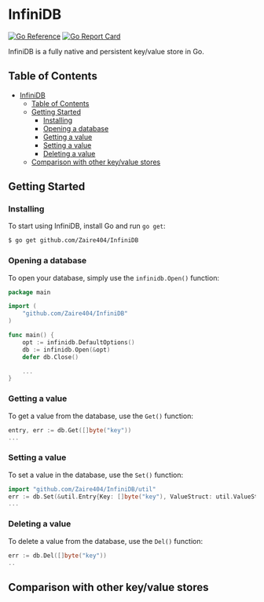 # InfiniDB

[![Go Reference](https://pkg.go.dev/badge/github.com/Zaire404/InfiniDB.svg)](https://pkg.go.dev/github.com/Zaire404/InfiniDB)
[![Go Report Card](https://goreportcard.com/badge/github.com/Zaire404/InfiniDB)](https://goreportcard.com/report/github.com/Zaire404/InfiniDB)

InfiniDB is a fully native and persistent key/value store in Go.

## Table of Contents
- [InfiniDB](#infinidb)
  - [Table of Contents](#table-of-contents)
  - [Getting Started](#getting-started)
    - [Installing](#installing)
    - [Opening a database](#opening-a-database)
    - [Getting a value](#getting-a-value)
    - [Setting a value](#setting-a-value)
    - [Deleting a value](#deleting-a-value)
  - [Comparison with other key/value stores](#comparison-with-other-keyvalue-stores)
## Getting Started

### Installing
To start using InfiniDB, install Go and run `go get`:
```sh
$ go get github.com/Zaire404/InfiniDB
```

### Opening a database
To open your database, simply use the `infinidb.Open()` function:
```go
package main

import (
	"github.com/Zaire404/InfiniDB"
)

func main() {
	opt := infinidb.DefaultOptions()
	db := infinidb.Open(&opt)
	defer db.Close()

    ...
}
```

### Getting a value
To get a value from the database, use the `Get()` function:
```go
entry, err := db.Get([]byte("key"))
...
```

### Setting a value
To set a value in the database, use the `Set()` function:
```go
import "github.com/Zaire404/InfiniDB/util"
err := db.Set(&util.Entry{Key: []byte("key"), ValueStruct: util.ValueStruct{Value: []byte("value")}})
...
```

### Deleting a value
To delete a value from the database, use the `Del()` function:
```go
err := db.Del([]byte("key"))
..
```

## Comparison with other key/value stores

